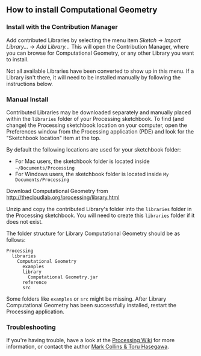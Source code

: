 ## How to install Computational Geometry

### Install with the Contribution Manager

Add contributed Libraries by selecting the menu item _Sketch_ → _Import Library..._ → _Add Library..._ This will open the Contribution Manager, where you can browse for Computational Geometry, or any other Library you want to install.

Not all available Libraries have been converted to show up in this menu. If a Library isn't there, it will need to be installed manually by following the instructions below.

### Manual Install

Contributed Libraries may be downloaded separately and manually placed within the `libraries` folder of your Processing sketchbook. To find (and change) the Processing sketchbook location on your computer, open the Preferences window from the Processing application (PDE) and look for the "Sketchbook location" item at the top.

By default the following locations are used for your sketchbook folder: 
  * For Mac users, the sketchbook folder is located inside `~/Documents/Processing` 
  * For Windows users, the sketchbook folder is located inside `My Documents/Processing`

Download Computational Geometry from http://thecloudlab.org/processing/library.html

Unzip and copy the contributed Library's folder into the `libraries` folder in the Processing sketchbook. You will need to create this `libraries` folder if it does not exist.

The folder structure for Library Computational Geometry should be as follows:

```
Processing
  libraries
    Computational Geometry
      examples
      library
        Computational Geometry.jar
      reference
      src
```
             
Some folders like `examples` or `src` might be missing. After Library Computational Geometry has been successfully installed, restart the Processing application.

### Troubleshooting

If you're having trouble, have a look at the [Processing Wiki](https://github.com/processing/processing/wiki/How-to-Install-a-Contributed-Library) for more information, or contact the author [Mark Collins & Toru Hasegawa](http://thecloudlab.org).
